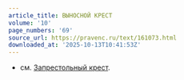 ```yaml
---
article_title: ВЫНОСНОЙ КРЕСТ
volume: '10'
page_numbers: '69'
source_url: https://pravenc.ru/text/161073.html
downloaded_at: '2025-10-13T10:41:53Z'
---
```


- см. [Запрестольный крест](<https://pravenc.ru/text/Запрестольный крест.html>).
